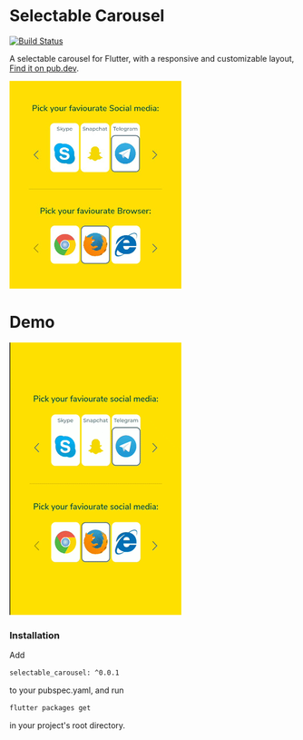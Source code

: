 # Selectable Carousel
[![Build Status](https://travis-ci.org/jehadnasser/selectable_carousel.svg?branch=master)](https://travis-ci.org/jehadnasser/selectable_carousel)

A selectable carousel for Flutter, with a responsive and customizable layout, [Find it on pub.dev](https://pub.dev/packages/selectable_carousel).

![](https://github.com/jehadnasser/images/blob/master/selectable_carousal_demo_sm.jpg)

# Demo
![](https://github.com/jehadnasser/images/blob/master/selectable_carousal_demo.gif)

### Installation

Add

```bash
selectable_carousel: ^0.0.1
```
to your pubspec.yaml, and run

```bash
flutter packages get
```
in your project's root directory.


